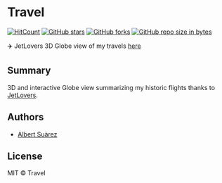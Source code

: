 # Travel

[![HitCount](http://hits.dwyl.io/AlbertSuarez/travel.svg)](http://hits.dwyl.io/AlbertSuarez/travel)
[![GitHub stars](https://img.shields.io/github/stars/AlbertSuarez/travel.svg)](https://GitHub.com/AlbertSuarez/travel/stargazers/)
[![GitHub forks](https://img.shields.io/github/forks/AlbertSuarez/travel.svg)](https://GitHub.com/AlbertSuarez/travel/network/)
[![GitHub repo size in bytes](https://img.shields.io/github/repo-size/AlbertSuarez/travel.svg)](https://github.com/AlbertSuarez/travel)

✈️ JetLovers 3D Globe view of my travels [here](https://asuarez.dev/travel)

## Summary

3D and interactive Globe view summarizing my historic flights thanks to [JetLovers](https://www.jetlovers.com/).

## Authors

- [Albert Suàrez](https://github.com/AlbertSuarez)

## License

MIT © Travel
